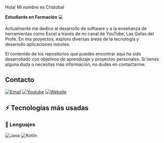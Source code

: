 Hola! Mi nombre es Cristobal

**Estudiante en Formación** 💻 


Actualmente me dedico al desarrollo de software y a la enseñanza de herramientas como Excel a través de mi canal de YouTube, Las Gafas del Profe. En mis proyectos, exploro diversas áreas de la tecnología y desarrollo aplicaciones móviles.

El contenido de los repositorios que puedes encontrar aquí ha sido desarrollado con objetivos de aprendizaje y proyectos personales. Si tienes alguna duda o necesitas más información, no dudes en contactarme.


## Contacto

[![Email](https://img.shields.io/badge/Mail-D14836?style=for-the-badge&logo=gmail&logoColor=white)](mailto:cristobalbelcor@gmail.com)
[![Youtube](https://img.shields.io/badge/YouTube-FF0000?style=for-the-badge&logo=youtube&logoColor=white)](https://www.youtube.com/@Lasgafasdelprofe/featured)
[![Website](https://img.shields.io/badge/website-000000?style=for-the-badge&logo=About.me&logoColor=white)](https://cristobalbelcor.wixsite.com/site1)


## ⚡ Tecnologías más usadas

### 🚀 Lenguajes

![Java](https://img.shields.io/badge/Java-ED8B00?style=for-the-badge&logo=java&logoColor=white)
![Kotlin](https://img.shields.io/badge/Kotlin-FFD43B?style=for-the-badge&logo=kotlin&logoColor=306998)


